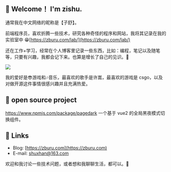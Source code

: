## 👋 Welcome！ I'm zishu.

通常我在中文网络的昵称是【子舒】。

前端程序员，喜欢折腾一些技术，研究各种奇怪的程序和网站，我将其记录在我的实验室中 😁[https://zburu.com/lab/](https://zburu.com/lab/)

还在工作+学习，经常在个人博客里记录一些东西，比如：编程，笔记以及随笔等，只要有兴趣，我都会记下来。也算是增长了自己的见识。📖

<div>
<img src="https://github-readme-stats.vercel.app/api?username=lovezsh&show_icons=true&theme=tokyonight">
</div>

我的爱好是😎游戏和🎶音乐，最喜欢的歌手是许嵩，最喜欢的游戏是 csgo，以及对做开源这件事情很感兴趣并且充满热爱。


## 🙉 open source project

https://www.npmjs.com/package/pagedark 一个基于 vue2 的全局黑夜模式切换组件。


## 🔗 Links

* Blog: [https://zburu.com](https://zburu.com)
* E-mail: [shuxhan@163.com](mailto:shuxhan@163.com)

欢迎和我讨论一些技术问题，或者想和我聊聊生活，都可以。💬

